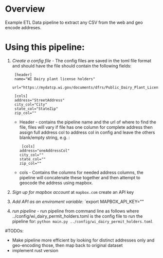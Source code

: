 # Overview

Example ETL Data pipeline to extract any CSV from the web and geo encode addreses.  


# Using this pipeline:

1) *Create a config file* - The config files are saved in the toml file format and should have the  file should contain the following fields:
   ```
    [header]
    name="WI Dairy plant license holders"
    url="https://mydatcp.wi.gov/documents/dfrs/Public_Dairy_Plant_License_Holders.csv"

    [cols]
    address="StreetAddress"
    city_col="City"
    state_col="StateZip"
    zip_col=""
    ```
    * Header - contains the pipeline name and the url of where to find the file, files will vary if file has one column for complete address then assign full address col to address col in config and leave the others blank/empty string, e.g. :
        ```
         [cols]
        address="oneAddressCol"
        city_col=""
        state_col=""
        zip_col=""
        ```
        
    * cols - Contains the columns for needed address columns, the pipeline will concatenate these together and then attempt to geocode the address using mapbox.

2) *Sign up for mapbox account* at `mapbox.com` create an API key
3) *Add API as an enviroment variable*: `export MAPBOX_API_KEY="<your API key here>"
4) *run pipeline* - run pipeline from command line as follows where ../config/wi_dairy_permit_holders.toml is the config file to run the pipeline for:
    `python main.py ../config/wi_dairy_permit_holders.toml`


#TODOs:
* Make pipeline more efficient by looking for distinct addresses only and geo-encoding those, then map back to original dataset
* implement rust version
